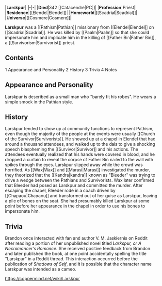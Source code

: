 |**Larskpur**|
|-|-|
|**Died**|342 [[Catacendre\|PC]]|
|**Profession**|Priest|
|**Residence**|[[Elendel\|Elendel]]|
|**Homeworld**|[[Scadrial\|Scadrial]]|
|**Universe**|[[Cosmere\|Cosmere]]|

**Larskpur** was a [[Pathism\|Pathian]] missionary from [[Elendel\|Elendel]] on [[Scadrial\|Scadrial]]. He was killed by [[Paalm\|Paalm]] so that she could impersonate him and implicate him in the killing of [[Father Bin\|Father Bin]], a [[Survivorism\|Survivorist]] priest.

## Contents

1 Appearance and Personality
2 History
3 Trivia
4 Notes


## Appearance and Personality
Larskpur is described as a small man who "barely fit his robes". He wears a simple smock in the Pathian style.

## History
Larskpur tended to show up at community functions to represent Pathism, even though the majority of the people at the events were usually [[Church of the Survivor\|Survivorists]].
He showed up at a chapel in Elendel that had around a thousand attendees, and walked up to the dais to give a shocking speech blaspheming the [[Survivor\|Survivor]] and his actions. The attendees eventually realized that his hands were covered in blood, and he dropped a curtain to reveal the corpse of Father Bin nailed to the wall with spikes through the eyes. Larskpur slipped away while the crowd was horrified.
As [[Wax\|Wax]] and [[Marasi\|Marasi]] investigated the murder, they theorized that the [[Kandra\|kandra]] known as "Bleeder" was trying to drive a wedge between the Pathians and Survivorists. Wax later confirmed that Bleeder had posed as Larskpur and committed the murder. After escaping the chapel, Bleeder rode in a coach driven by [[Chapaou\|Chapaou]] and transformed out of her guise as Larskpur, leaving a pile of bones on the seat. She had presumably killed Larskpur at some point before her appearance in the chapel in order to use his bones to impersonate him.

## Trivia
Brandon once interacted with fan and author V. M. Jaskiernia on Reddit after reading a portion of her unpublished novel titled *Larkspur, or A Necromancer's Romance*. She received positive feedback from Brandon and later published the book, at one point accidentally spelling the title "Larskpur" in a Reddit thread. This interaction occurred before the publication of *Shadows of Self*, and it is possible that the character name Larskpur was intended as a cameo.


https://coppermind.net/wiki/Larskpur